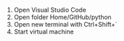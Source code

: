 1. Open Visual Studio Code
2. Open folder Home/GitHub/python
3. Open new terminal with Ctrl+Shift+`
4. Start virtual machine
